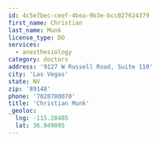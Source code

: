 ```yaml
---
id: 4c5e7bec-ceef-4bea-9b3e-bcc027624379
first_name: Christian
last_name: Munk
license_type: DO
services:
  - anesthesiology
category: doctors
address: '9127 W Russell Road, Suite 110'
city: 'Las Vegas'
state: NV
zip: '89148'
phone: '7028780070'
title: 'Christian Munk'
_geoloc:
  lng: -115.28485
  lat: 36.049095
---
```

